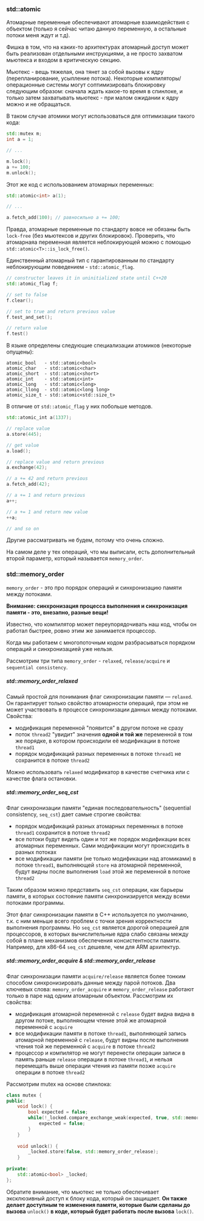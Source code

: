 ### std::atomic

Атомарные переменные обеспечивают атомарные взаимодействия с объектом (только я сейчас читаю данную переменную, а остальные потоки меня ждут и т.д).

Фишка в том, что на каких-то архитектурах атомарный доступ может быть реализован отдельными инструкциями, а не просто захватом мьютекса и входом в критическую секцию.

Мьютекс - вещь тяжелая, она тянет за собой вызовы к ядру (перепланирование, усыпление потока). Некоторые компиляторы/операционные системы могут соптимизировать блокировку следующим образом: сначала ждать какое-то время в спинлоке, и только затем захватывать мьютекс - при малом ожидании к ядру можно и не обращаться.

В таком случае атомики могут использоваться для оптимизации такого кода:

```cpp
std::mutex m;
int a = 1;

// ...

m.lock();
a += 100;
m.unlock();
```

Этот же код с использованием атомарных переменных:

```cpp
std::atomic<int> a(1);

// ...

a.fetch_add(100); // равносильно a += 100;
```

Правда, атомарные переменные по стандарту вовсе не обязаны быть `lock-free` (без мьютексов и других блокировок). Проверить, что атомарнаяа переменная является неблокирующей можно с помощью `std::atomic<T>::is_lock_free()`.

Единственный атомарный тип с гарантированным по стандарту неблокирующим поведением - `std::atomic_flag`.

```cpp
// constructor leaves it in uninitialized state until C++20
std::atomic_flag f;

// set to false
f.clear();

// set to true and return previous value
f.test_and_set();

// return value
f.test()
```

В языке определены следующие специализации атомиков (некоторые опущены):

```
atomic_bool   - std::atomic<bool>
atomic_char   - std::atomic<char>
atomic_short  - std::atomic<short>
atomic_int    - std::atomic<int>
atomic_long   - std::atomic<long>
atomic_llong  - std::atomic<long long>
atomic_size_t - std::atomic<std::size_t>
```

В отличие от `std::atomic_flag` у них побольше методов.

```cpp
std::atomic_int a(1337);

// replace value
a.store(445);

// get value
a.load();

// replace value and return previous
a.exchange(42);

// a += 42 and return previous
a.fetch_add(42);

// a += 1 and return previous
a++;

// a += 1 and return new value
++a;

// and so on
```

Другие рассматривать не будем, потому что очень сложно.

На самом деле у тех операций, что мы выписали, есть дополнительный второй параметр, который называется `memory_order`.

### std::memory_order

`memory_order` - это про порядок операций и синхронизацию памяти между потоками.

**Внимание: синхронизация процесса выполнения и синхронизация памяти - это, внезапно, разные вещи!**

Известно, что компилятор может переупорядочивать наш код, чтобы он работал быстрее, ровно этим же занимается процессор.

Когда мы работаем с многопоточным кодом разбрасываться порядком операций и синхронизацией уже нельзя.

Рассмотрим три типа `memory_order` - `relaxed`, `release/acquire` и `sequential consistency`.

##### std::memory_order_relaxed

Самый простой для понимания флаг синхронизации памяти — `relaxed`. Он гарантирует только свойство атомарности операций, при этом не может участвовать в процессе синхронизации данных между потоками. Свойства:

* модификация переменной "появится" в другом потоке не сразу
* поток `thread2` "увидит" значения **одной и той же** переменной в том же порядке, в котором происходили её модификации в потоке `thread1` 
* порядок модификаций разных переменных в потоке `thread1` не сохранится в потоке `thread2`

Можно использовать `relaxed` модификатор в качестве счетчика или с качестве флага остановки.

##### std::memory_order_seq_cst

Флаг синхронизации памяти "единая последовательность" (sequential consistency, `seq_cst`) дает самые строгие свойства:

* порядок модификаций разных атомарных переменных в потоке `thread1` сохранится в потоке `thread2`
* все потоки будут видеть один и тот же порядок модификации всех атомарных переменных. Сами модификации могут происходить в разных потоках
* все модификации памяти (не только модификации над атомиками) в потоке `thread1`, выполняющей `store` на атомарной переменной, будут видны после выполнения `load` этой же переменной в потоке `thread2`
    

Таким образом можно представить `seq_cst` операции, как барьеры памяти, в которых состояние памяти синхронизируется между всеми потоками программы.

Этот флаг синхронизации памяти в C++ используется по умолчанию, т.к. с ним меньше всего проблем с точки зрения корректности выполнения программы. Но `seq_cst` является дорогой операцией для процессоров, в которых вычислительные ядра слабо связаны между собой в плане механизмов обеспечения консистентности памяти. Например, для x86-64 `seq_cst` дешевле, чем для ARM архитектур.

##### std::memory_order_acquire & std::memory_order_release

Флаг синхронизации памяти `acquire/release` является более тонким способом синхронизировать данные между парой потоков. Два ключевых слова: `memory_order_acquire` и `memory_order_release` работают только в паре над одним атомарным объектом. Рассмотрим их свойства:

* модификация атомарной переменной с `release` будет видна видна в другом потоке, выполняющем чтение этой же атомарной переменной с `acquire`
* все модификации памяти в потоке `thread1`, выполняющей запись атомарной переменной с `release`, будут видны после выполнения чтения той же переменной с `acquire` в потоке `thread2`
* процессор и компилятор не могут перенести операции записи в память раньше `release` операции в потоке `thread1`, и нельзя перемещать выше операции чтения из памяти позже `acquire` операции в потоке `thread2`

Рассмотрим mutex на основе спинлока:

```cpp
class mutex {
public:
	void lock() {
		bool expected = false;
		while(!_locked.compare_exchange_weak(expected, true, std::memory_order_acquire)) {
			expected = false;
		}
	}
 
	void unlock() {
		_locked.store(false, std::memory_order_release);
	}
 
private:
	std::atomic<bool> _locked;
};
```

Обратите внимание, что мьютекс не только обеспечивает эксклюзивный доступ к блоку кода, который он защищает. **Он также делает доступным те изменения памяти, которые были сделаны до вызова** `unlock()` **в коде, который будет работать после вызова** `lock()`.








